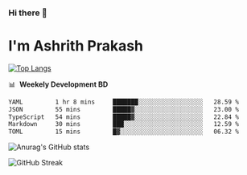 ### Hi there 👋
# I'm Ashrith Prakash

[![Top Langs](https://github-readme-stats.vercel.app/api/top-langs/?username=xxcheckmatexx&count_private=true&include_all_commits=true&show_icons=true&line_height=20&title_color=FFFFFF&icon_color=FFFFFF&text_color=FFFFFF&bg_color=0D1117&langs_count=8)](https://github.com/anuraghazra/github-readme-stats)

📊 &nbsp;**Weekely Development BD**

<!--START_SECTION:waka-->

```txt
YAML         1 hr 8 mins     ███████░░░░░░░░░░░░░░░░░░   28.59 %
JSON         55 mins         █████▓░░░░░░░░░░░░░░░░░░░   23.00 %
TypeScript   54 mins         █████▓░░░░░░░░░░░░░░░░░░░   22.84 %
Markdown     30 mins         ███░░░░░░░░░░░░░░░░░░░░░░   12.59 %
TOML         15 mins         █▓░░░░░░░░░░░░░░░░░░░░░░░   06.32 %
```

<!--END_SECTION:waka-->

![Anurag's GitHub stats](https://github-readme-stats.vercel.app/api?username=xxcheckmatexx&count_private=true&show_icons=true&theme=merko)  

![GitHub Streak](http://github-readme-streak-stats.herokuapp.com?user=xxcheckmatexx&theme=merko&hide_border=true&date_format=M%20j%5B%2C%20Y%5D&fire=DD0E0B)
<br/>

